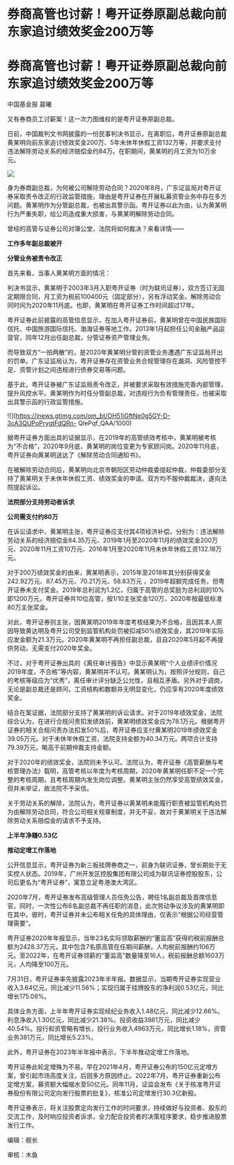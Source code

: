 # 券商高管也讨薪！粤开证券原副总裁向前东家追讨绩效奖金200万等

# 券商高管也讨薪！粤开证券原副总裁向前东家追讨绩效奖金200万等

中国基金报 晨曦

又有券商员工讨薪案！这一次力图维权的是粤开证券原副总裁。

日前，中国裁判文书网披露的一份民事判决书显示，在离职后，粤开证券原副总裁黄某明向前东家追讨绩效奖金200万、5年未休年休假工资132万等，并要求支付违法解除劳动关系的经济赔偿金约84万。在职期间，黄某明的月工资为10万余元。

![](https://inews.gtimg.com/om_bt/O524x6W0BO3jmN2b4AfElLBIyDdXjo45oNDgigTnw4HzMAA/1000)

身为券商副总裁，为何被公司解除劳动合同？2020年8月，广东证监局对粤开证券采取责令改正的行政监管措施，理由是粤开证券在开展私募资管业务中存在多方问题。黄某明作为分管副总裁，也被出具警示函。粤开证券以此为由，认为黄某明行为严重失职，给公司造成重大损害，与黄某明解除劳动合同。

曾经的高管与证券公司对簿公堂，法院将如何裁决？来看详情——

**工作多年副总裁被开**

**分管业务被责令改正**

首先来看，当事人黄某明方面的情况：

判决书显示，黄某明于2003年3月入职粤开证券（时为联讯证券），双方签订无固定期限合同，月工资为税前100400元（固定部分），另有浮动奖金。解除劳动合同时间为2020年11月底。也即，黄某明在粤开证券工作时间超过17年。

粤开证券此前披露的高管信息显示，在加入粤开证券前，黄某明曾在中国民族国际信托、中国旅游国际信托、渤海证券等地工作。2013年1月起担任公司金融产品运营官，同年12月出任副总裁，分管证券资产管理业务。

而导致双方“一拍两散”的，是2020年黄某明分管的资管业务遭遇广东证监局开出的罚单。广东证监局认为，粤开证券存在资管业务合规管理存在漏洞、风险管控不足、资管计划之间违规进行债券交易等问题。

基于此，粤开证券被广东证监局责令改正，并被要求采取有效措施完善内部管理，提升风控水平。黄某明作为时任分管副总裁，对违规行为负有管理责任，也被采取出具警示函的行政监管措施。

![](https://inews.gtimg.com/om_bt/OH51iGftNe0g5GY-D-3cA3QUPoPrygtFdQRn-
QIePqf_QAA/1000)

据粤开证券方面出具的证据显示，在2019年的高管绩效考核中，黄某明被考核为“不合格”，2020年9月底，黄某明的岗位变更为专家顾问岗。2020年11月底，粤开证券向黄某明送达了《解除劳动合同通知书》。

在被解除劳动合同后，黄某明向北京市朝阳区劳动仲裁委提起仲裁，仲裁委部分支持了黄某明关于未休年休假工资、绩效奖金的申请。双方均不服仲裁裁决，遂向法院提起诉讼。

**法院部分支持劳动者诉求**

**公司需支付约80万**

在诉讼请求中，黄某明主张，粤开证券应支付其4项经济补偿，分别为：违法解除劳动关系的经济赔偿金84.35万元、2019年1月至2020年11月的绩效奖金200万元、2020年11月工资10万元、2016年1月至2020年11月未休年休假工资132.18万元。

对于200万绩效奖金的由来，黄某明表示，2015年至2018年其分别获得奖金242.92万元、87.45万元、70.21万元、58.83万元
，2019年超额完成任务，但粤开证券未支付奖金。2019年总利润为1.2亿，归属于高管的总奖励为总利润的10%即1200万元，粤开证券共10位高管，按1/10主张奖金120万，2020年按最低标准80万主张奖金。

对此，粤开证券则主张，因黄某明2019年年度考核结果为不合格，且因其本人原因导致黄达明及粤开公司受到监管机构处罚被扣减50%绩效奖金，其2019年实际应发金额为21.3万元。2020年黄某明不再担任副总裁，且自2020年5月起不再提供劳动，无需支付2020年奖金。

不过，对于粤开证券出具的《离任审计报告》中显示黄某明“个人业绩评价情况2019年度，不合格”等内容，黄某明并不认可。黄某明认为，按照评分规则，自己的考核等级应为“优秀”，离任审计评分缺乏公允性，且相互矛盾。另外对于调岗，无论是副总裁还是顾问，工资结构和数额并无明显变化，仍应享有2020年度绩效奖金。

结合在案证据，法院部分支持了黄某明的诉讼请求。对于2019年绩效奖金，法院综合认为，在进行合规问责扣发绩效前，黄某明绩效奖金应为78.1万元。根据粤开证券的相关合规问责办法扣发50%后，粤开证券应支付黄某明2019年绩效奖金39.05万元。对于未休年休假工资，法院支持金额为40.34万元。两项合计支持79.39万元，略高于前期仲裁支持金额。

对于2020年的绩效奖金，法院则未予认可。法院认为，粤开证券《高管薪酬与考核管理办法》载明，高管考核以年度为考核周期，2020年黄某明任职不足一个完整的考核周期，且考核周期内发生岗位调整。黄某明主张仍然享受高管绩效奖金，但并未举证，故法院不予采信。

关于劳动关系的解除，法院认为，粤开证券以黄某明未能履行职责被监管机构处罚为由解除劳动合同，符合公司相关规章制度，并无不妥，故对于黄某明关于违法解除劳动关系赔偿金的请求不予支持。

**上半年净赚0.53亿**

**推动定增工作落地**

公开信息显示，粤开证券为新三板挂牌券商之一，前身为联讯证券，曾长期处于无实控人状态。2019年，广州开发区控股集团有限公司成为联讯证券控股股东，公司后更名为“粤开证券”，寓意立足粤港澳大湾区。

2020年7月，粤开证券发布高级管理人员任免公告，聘任1名副总裁及首席信息官。同时，一次性公布6名副总裁不再任职的消息，此次劳动争议涉及的黄某明即在其中。彼时，粤开证券并未公布相关任免的具体理由，仅表示“根据公司经营管理需要”。

粤开证券2020年年报显示，当年23名实际领取薪酬的“董监高”获得的税前报酬总额为2428.37万元，其中包含7名原高管在任期间薪酬，人均税前报酬约106万元。至2022年，在粤开证券领薪的“董监高”数量降至16人，税前报酬总额1603万元，人均降至100万元。

7月31日，粤开证券率先披露2023年半年报。数据显示，当期粤开证券实现营业收入3.64亿元，同比减少11.56%；实现归属于挂牌股东的净利润0.53亿元，同比增长175.08%。

具体业务方面，上半年粤开证券实现经纪业务收入1.48亿元，同比减少12.66%。利息净收入1.30亿元，同比减少21.38%。投资收益3981万元，同比减少40.54%。投行和资管略有增长，投行业务收入4963万元，同比增长1.18%，资管业务381万元，同比增长5.23%。

此外，粤开证券在2023年半年报中表示，下半年推动定增工作落地。

粤开证券此轮定增殊为不易。早在2021年4月，粤开证券公布的150亿元定增方案，曾引起市场高度关注，后因多方原因终止。2022年7月，粤开证券重新公布定增方案，募资额大幅缩水至50亿元。同年11月，证监会发布《关于核准粤开证券股份有限公司定向发行股票的批复》，核准公司定增发行30.3亿新股。

粤开证券表示，将关注股票定向发行工作的时间要求，持续做好与投资者、股东的交流工作，及时响应投资者诉求，全力配合投资者的决策程序要求，稳步推进股票发行工作。

编辑：舰长

审核：木鱼

